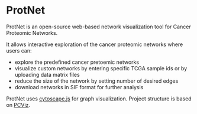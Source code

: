 # ProtNet

ProtNet is an open-source web-based network visualization tool for Cancer Proteomic Networks.

It allows interactive exploration of the cancer proteomic networks where users can:

 * explore the predefined cancer pretoemic networks
 * visualize custom networks by entering specific TCGA sample ids or by uploading data matrix files
 * reduce the size of the network by setting number of desired edges
 * download networks in SIF format for further analysis

ProtNet uses [cytoscape.js](http://cytoscape.github.io/cytoscape.js/) for graph visualization. Project structure is based on [PCViz](https://github.com/PathwayCommons/pcviz/).

